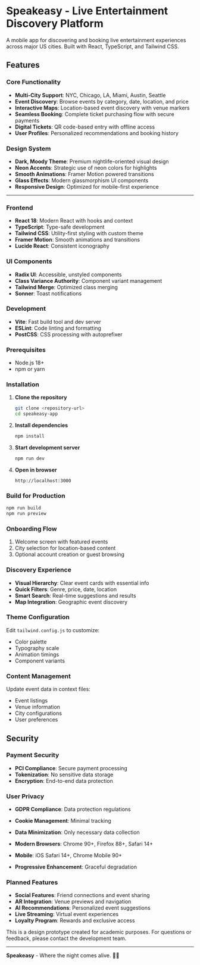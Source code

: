 # Speakeasy - Live Entertainment Discovery Platform

A mobile app for discovering and booking live entertainment experiences across major US cities. Built with React, TypeScript, and Tailwind CSS.

## Features

### Core Functionality
- **Multi-City Support**: NYC, Chicago, LA, Miami, Austin, Seattle
- **Event Discovery**: Browse events by category, date, location, and price
- **Interactive Maps**: Location-based event discovery with venue markers
- **Seamless Booking**: Complete ticket purchasing flow with secure payments
- **Digital Tickets**: QR code-based entry with offline access
- **User Profiles**: Personalized recommendations and booking history

### Design System
- **Dark, Moody Theme**: Premium nightlife-oriented visual design
- **Neon Accents**: Strategic use of neon colors for highlights
- **Smooth Animations**: Framer Motion powered transitions
- **Glass Effects**: Modern glassmorphism UI components
- **Responsive Design**: Optimized for mobile-first experience
 __________________________________________________________________
 

### Frontend
- **React 18**: Modern React with hooks and context
- **TypeScript**: Type-safe development
- **Tailwind CSS**: Utility-first styling with custom theme
- **Framer Motion**: Smooth animations and transitions
- **Lucide React**: Consistent iconography

### UI Components
- **Radix UI**: Accessible, unstyled components
- **Class Variance Authority**: Component variant management
- **Tailwind Merge**: Optimized class merging
- **Sonner**: Toast notifications

### Development
- **Vite**: Fast build tool and dev server
- **ESLint**: Code linting and formatting
- **PostCSS**: CSS processing with autoprefixer
 
### Prerequisites
- Node.js 18+ 
- npm or yarn

### Installation

1. **Clone the repository**
   ```bash
   git clone <repository-url>
   cd speakeasy-app
   ```

2. **Install dependencies**
   ```bash
   npm install
   ```

3. **Start development server**
   ```bash
   npm run dev
   ```

4. **Open in browser**
   ```
   http://localhost:3000
   ```

### Build for Production

```bash
npm run build
npm run preview
```
 

### Onboarding Flow
1. Welcome screen with featured events
2. City selection for location-based content
3. Optional account creation or guest browsing

### Discovery Experience
- **Visual Hierarchy**: Clear event cards with essential info
- **Quick Filters**: Genre, price, date, location
- **Smart Search**: Real-time suggestions and results
- **Map Integration**: Geographic event discovery
  
### Theme Configuration
Edit `tailwind.config.js` to customize:
- Color palette
- Typography scale
- Animation timings
- Component variants

### Content Management
Update event data in context files:
- Event listings
- Venue information
- City configurations
- User preferences
 
## Security

### Payment Security
- **PCI Compliance**: Secure payment processing
- **Tokenization**: No sensitive data storage
- **Encryption**: End-to-end data protection

### User Privacy
- **GDPR Compliance**: Data protection regulations
- **Cookie Management**: Minimal tracking
- **Data Minimization**: Only necessary data collection
 

- **Modern Browsers**: Chrome 90+, Firefox 88+, Safari 14+
- **Mobile**: iOS Safari 14+, Chrome Mobile 90+
- **Progressive Enhancement**: Graceful degradation
 
### Planned Features
- **Social Features**: Friend connections and event sharing
- **AR Integration**: Venue previews and navigation
- **AI Recommendations**: Personalized event suggestions
- **Live Streaming**: Virtual event experiences
- **Loyalty Program**: Rewards and exclusive access
 
This is a design prototype created for academic purposes. For questions or feedback, please contact the development team.

---

**Speakeasy** - Where the night comes alive. 🌙✨
